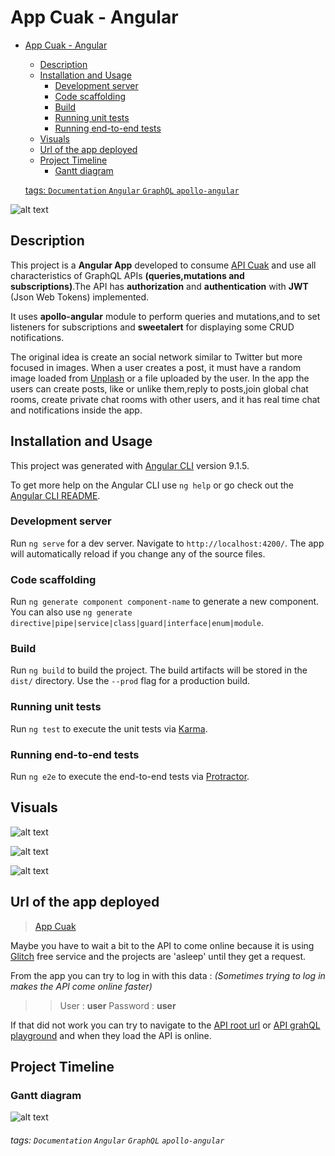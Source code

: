 App Cuak - Angular
===

- [App Cuak - Angular](#app-cuak---angular)
  * [Description](#description)
  * [Installation and Usage](#installation-and-usage)
    + [Development server](#development-server)
    + [Code scaffolding](#code-scaffolding)
    + [Build](#build)
    + [Running unit tests](#running-unit-tests)
    + [Running end-to-end tests](#running-end-to-end-tests)
  * [Visuals](#visuals)
  * [Url of the app deployed](#url-of-the-app-deployed)
  * [Project Timeline](#project-timeline)
    + [Gantt diagram](#gantt-diagram)
          
  [tags: `Documentation` `Angular` `GraphQL`  `apollo-angular`](#tags---documentation---angular---graphql----apollo-angular-)

![alt text](https://camo.githubusercontent.com/a78bf50257735d027714bf1b6a5bc3874c5a61bff0f46754922fabb2169d00ca/68747470733a2f2f63646e2d696d616765732d312e6d656469756d2e636f6d2f6d61782f3630382f312a79544d427a4f387a6645684b72344c6b7936706a5a512e706e67 "Angular + GraphQL")

## Description

This project is a **Angular App** developed to consume [API Cuak](https://github.com/Omar-Pecos/api-graphql-cuak-prod) and use all characteristics of GraphQL APIs **(queries,mutations and subscriptions)**.The API has **authorization** and **authentication** with **JWT** (Json Web Tokens) implemented.

It uses **apollo-angular** module to perform queries and mutations,and to set listeners for subscriptions and **sweetalert** for displaying some CRUD notifications.

The original idea is create an social network similar to Twitter but more focused in images. When a user creates a post, it must have a random image loaded from [Unplash](https://unsplash.com/) or a file uploaded by the user.
In the app the users can create posts, like or unlike them,reply to posts,join global chat rooms, create private chat rooms with other users, and it has real time chat and notifications inside the app.


## Installation and Usage

This project was generated with [Angular CLI](https://github.com/angular/angular-cli) version 9.1.5.

To get more help on the Angular CLI use `ng help` or go check out the [Angular CLI README](https://github.com/angular/angular-cli/blob/master/README.md).

### Development server

Run `ng serve` for a dev server. Navigate to `http://localhost:4200/`. The app will automatically reload if you change any of the source files.

### Code scaffolding

Run `ng generate component component-name` to generate a new component. You can also use `ng generate directive|pipe|service|class|guard|interface|enum|module`.

### Build

Run `ng build` to build the project. The build artifacts will be stored in the `dist/` directory. Use the `--prod` flag for a production build.

### Running unit tests

Run `ng test` to execute the unit tests via [Karma](https://karma-runner.github.io).

### Running end-to-end tests

Run `ng e2e` to execute the end-to-end tests via [Protractor](http://www.protractortest.org/).


Visuals
---

![alt text](https://res.cloudinary.com/omarpvcloud/image/upload/v1606153377/Projects/api-node-portfolio/cuak2_pwwhlf.png "Home Authenticated")

![alt text](https://res.cloudinary.com/omarpvcloud/image/upload/v1606153377/Projects/api-node-portfolio/cuak3_bx48of.png "Create Cuak")

![alt text](https://res.cloudinary.com/omarpvcloud/image/upload/v1606153377/Projects/api-node-portfolio/cuak4_fsfedu.png "Chat")



Url of the app deployed
---
> [App Cuak](https://omarpecos.com/cuakapp/)

Maybe you have to wait a bit to the API to come online because it is using [Glitch](https://glitch.com/) free service and the projects are 'asleep' until they get a request.

From the app you can try to log in with this data : 
*(Sometimes trying to log in makes the API come online faster)*
>>User : **user**
>>Password : **user**

If that did not work you can try to navigate to the [API root url](https://api-graphql-cuak.glitch.me) or [API grahQL playground](https://api-graphql-cuak.glitch.me/graphql) and when they load the API is online.




Project Timeline
---
### Gantt diagram
![alt text](https://res.cloudinary.com/omarpvcloud/image/upload/v1609526116/Projects/api-node-portfolio/gantt_appcuak_pjawos.png "Gantt diagram")



###### tags: `Documentation` `Angular` `GraphQL`  `apollo-angular`
